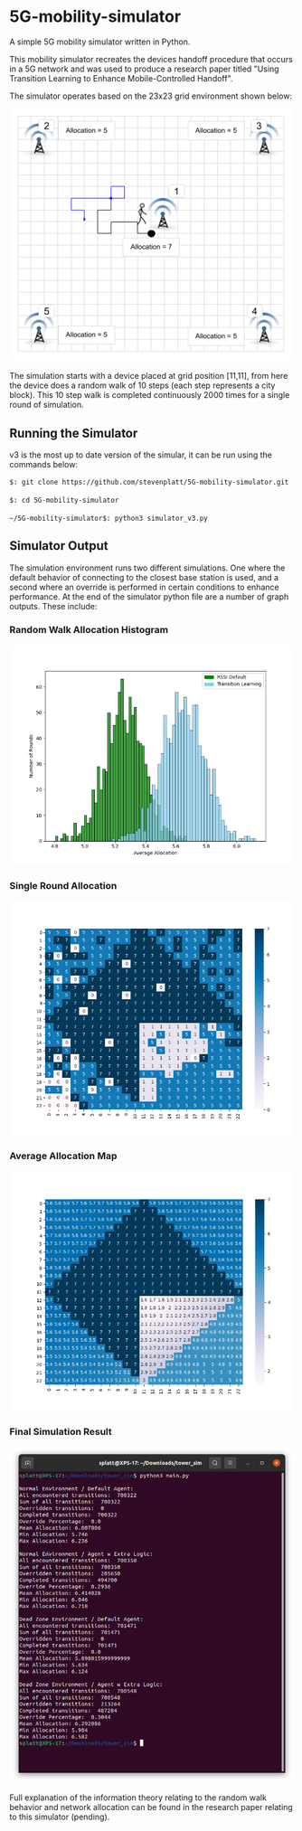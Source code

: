 # 5G-mobility-simulator
A simple 5G mobility simulator written in Python.

This mobility simulator recreates the devices handoff procedure that occurs in a 5G network and was used to produce a research paper titled "Using Transition Learning to Enhance Mobile-Controlled Handoff". 

The simulator operates based on the 23x23 grid environment shown below: 

![simulator grid environment](https://github.com/stevenplatt/5G-mobility-simulator/blob/main/img/coverage_grid_scenario_2.png?raw=true)

The simulation starts with a device placed at grid position [11,11], from here the device does a random walk of 10 steps (each step represents a city block). This 10 step walk is completed continuously 2000 times for a single round of simulation.  

## Running the Simulator
v3 is the most up to date version of the simular, it can be run using the commands below: 

```
$: git clone https://github.com/stevenplatt/5G-mobility-simulator.git

$: cd 5G-mobility-simulator

~/5G-mobility-simulator$: python3 simulator_v3.py
```

## Simulator Output

The simulation environment runs two different simulations. One where the default behavior of connecting to the closest base station is used, and a second where an override is performed in certain conditions to enhance performance. At the end of the simulator python file are a number of graph outputs. These include: 

### Random Walk Allocation Histogram

![Random Walk Allocation Histogram](https://github.com/stevenplatt/5G-mobility-simulator/blob/main/img/load_histogram.png?raw=true)

### Single Round Allocation

![Single Round Allocation](https://github.com/stevenplatt/5G-mobility-simulator/blob/main/img/load_snapshot.png?raw=true)

### Average Allocation Map

![Average Allocation Map](https://github.com/stevenplatt/5G-mobility-simulator/blob/main/img/load_learned.png?raw=true)

### Final Simulation Result

![Final Simulation Result](https://github.com/stevenplatt/5G-mobility-simulator/blob/main/img/simulation_results.png?raw=true)


Full explanation of the information theory relating to the random walk behavior and network allocation can be found in the research paper relating to this simulator (pending). 


